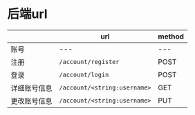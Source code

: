 # 后端url

|              | url                          | method |
| ------------ | ---------------------------- | ------ |
| 账号         | ---                          | ---    |
| 注册         | `/account/register`          | POST   |
| 登录         | `/account/login`             | POST   |
| 详细账号信息 | `/account/<string:username>` | GET    |
| 更改账号信息 | `/account/<string:username>` | PUT    |
